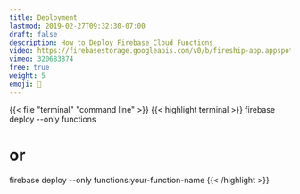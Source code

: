 ```yaml
---
title: Deployment
lastmod: 2019-02-27T09:32:30-07:00
draft: false
description: How to Deploy Firebase Cloud Functions
video: https://firebasestorage.googleapis.com/v0/b/fireship-app.appspot.com/o/courses%2Fcloud-functions-master-course%2F1-deploy.mp4?alt=media&token=cd9fb184-68c3-4765-972c-8925e24139bb
vimeo: 320683874
free: true
weight: 5
emoji: 👶
---
```


{{< file "terminal" "command line" >}}
{{< highlight terminal >}}
firebase deploy --only functions

# or 

firebase deploy --only functions:your-function-name
{{< /highlight >}}
